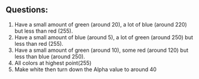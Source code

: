## Questions:
1. Have a small amount of green (around 20), a lot of blue (around 220) but less than red (255).
2. Have a small amount of blue (around 5), a lot of green (around 250) but less than red (255).
3. Have a small amount of green (around 10), some red (around 120) but less than blue (around 250).
4. All colors at highest point(255)
5. Make white then turn down the Alpha value to around 40